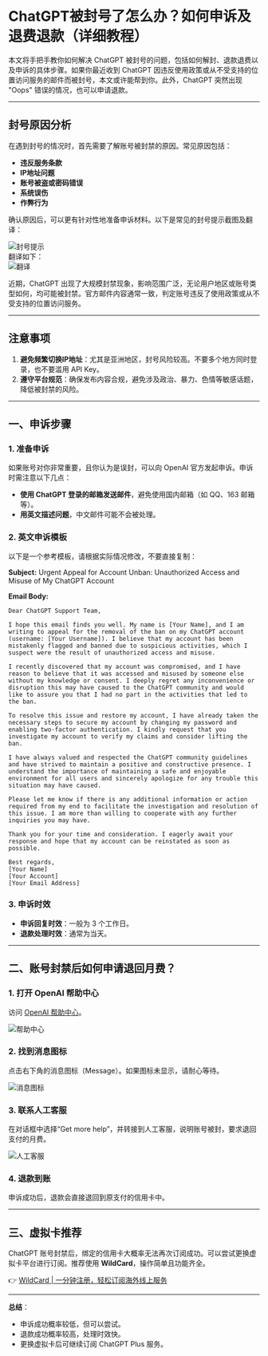 # ChatGPT被封号了怎么办？如何申诉及退费退款（详细教程）

本文将手把手教你如何解决 ChatGPT 被封号的问题，包括如何解封、退款退费以及申诉的具体步骤。如果你最近收到 ChatGPT 因违反使用政策或从不受支持的位置访问服务的邮件而被封号，本文或许能帮到你。此外，ChatGPT 突然出现 "Oops" 错误的情况，也可以申请退款。

---

## 封号原因分析

在遇到封号的情况时，首先需要了解账号被封禁的原因。常见原因包括：

- **违反服务条款**  
- **IP地址问题**  
- **账号被盗或密码错误**  
- **系统误伤**  
- **作弊行为**  

确认原因后，可以更有针对性地准备申诉材料。以下是常见的封号提示截图及翻译：

![封号提示](https://picx.zhimg.com/80/v2-4086a6e62f26286c7d36d4fc9ece6e29_1440w.png?source=d16d100b)  
翻译如下：  
![翻译](https://pic1.zhimg.com/80/v2-b429ea8b651cde73d0835d0e70fc9928_1440w.png?source=d16d100b)

近期，ChatGPT 出现了大规模封禁现象，影响范围广泛，无论用户地区或账号类型如何，均可能被封禁。官方邮件内容通常一致，判定账号违反了使用政策或从不受支持的位置访问服务。

---

## 注意事项

1. **避免频繁切换IP地址**：尤其是亚洲地区，封号风险较高。不要多个地方同时登录，也不要滥用 API Key。  
2. **遵守平台规范**：确保发布内容合规，避免涉及政治、暴力、色情等敏感话题，降低被封禁的风险。

---

## 一、申诉步骤

### 1. 准备申诉
如果账号对你非常重要，且你认为是误封，可以向 OpenAI 官方发起申诉。申诉时需注意以下几点：
- **使用 ChatGPT 登录的邮箱发送邮件**，避免使用国内邮箱（如 QQ、163 邮箱等）。  
- **用英文描述问题**，中文邮件可能不会被处理。  

### 2. 英文申诉模板
以下是一个参考模板，请根据实际情况修改，不要直接复制：

**Subject:** Urgent Appeal for Account Unban: Unauthorized Access and Misuse of My ChatGPT Account  

**Email Body:**  
```plaintext
Dear ChatGPT Support Team,

I hope this email finds you well. My name is [Your Name], and I am writing to appeal for the removal of the ban on my ChatGPT account (username: [Your Username]). I believe that my account has been mistakenly flagged and banned due to suspicious activities, which I suspect were the result of unauthorized access and misuse.

I recently discovered that my account was compromised, and I have reason to believe that it was accessed and misused by someone else without my knowledge or consent. I deeply regret any inconvenience or disruption this may have caused to the ChatGPT community and would like to assure you that I had no part in the activities that led to the ban.

To resolve this issue and restore my account, I have already taken the necessary steps to secure my account by changing my password and enabling two-factor authentication. I kindly request that you investigate my account to verify my claims and consider lifting the ban.

I have always valued and respected the ChatGPT community guidelines and have strived to maintain a positive and constructive presence. I understand the importance of maintaining a safe and enjoyable environment for all users and sincerely apologize for any trouble this situation may have caused.

Please let me know if there is any additional information or action required from my end to facilitate the investigation and resolution of this issue. I am more than willing to cooperate with any further inquiries you may have.

Thank you for your time and consideration. I eagerly await your response and hope that my account can be reinstated as soon as possible.

Best regards,  
[Your Name]  
[Your Account]  
[Your Email Address]  
```

### 3. 申诉时效
- **申诉回复时效**：一般为 3 个工作日。  
- **退款处理时效**：通常为当天。  

---

## 二、账号封禁后如何申请退回月费？

### 1. 打开 OpenAI 帮助中心
访问 [OpenAI 帮助中心](https://help.openai.com)。  

![帮助中心](https://pica.zhimg.com/80/v2-fe8447ffe354188e951d28dde3d9d224_1440w.png?source=d16d100b)

### 2. 找到消息图标
点击右下角的消息图标（Message）。如果图标未显示，请耐心等待。  

![消息图标](https://picx.zhimg.com/80/v2-a0b3ab38787f43713eb5381fd95f9891_1440w.png?source=d16d100b)

### 3. 联系人工客服
在对话框中选择“Get more help”，并转接到人工客服，说明账号被封，要求退回支付的月费。  

![人工客服](https://picx.zhimg.com/80/v2-f0966bf20ce00c88ecde82504ccc8eed_1440w.png?source=d16d100b)

### 4. 退款到账
申诉成功后，退款会直接退回到原支付的信用卡中。  

---

## 三、虚拟卡推荐

ChatGPT 账号封禁后，绑定的信用卡大概率无法再次订阅成功。可以尝试更换虚拟卡平台进行订阅。推荐使用 **WildCard**，操作简单且功能齐全。  

👉 [WildCard | 一分钟注册，轻松订阅海外线上服务](https://bit.ly/bewildcard)

---

**总结**：  
- 申诉成功概率较低，但可以尝试。  
- 退款成功概率较高，处理时效快。  
- 更换虚拟卡后可继续订阅 ChatGPT Plus 服务。
